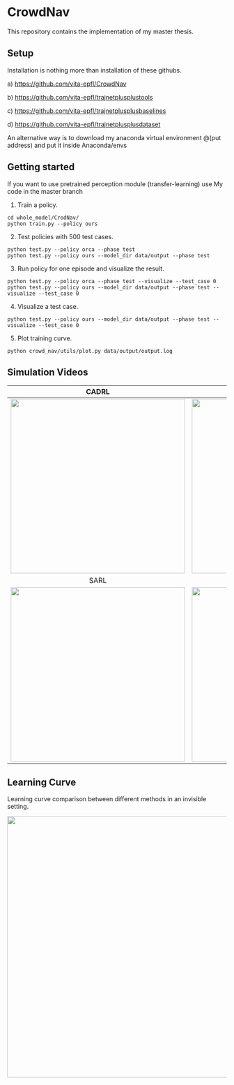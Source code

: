 ﻿# CrowdNav
This repository contains the implementation of my master thesis.



## Setup
 Installation is nothing more than installation of these githubs.

 a) https://github.com/vita-epfl/CrowdNav

 b) https://github.com/vita-epfl/trajnetplusplustools

 c) https://github.com/vita-epfl/trajnetplusplusbaselines

 d) https://github.com/vita-epfl/trajnetplusplusdataset

An alternative way is to download my anaconda virtual environment @(put address) and put it inside Anaconda/envs




## Getting started
If you want to use pretrained perception module (transfer-learning) use My code  in the master branch 


1. Train a policy. 
```
cd whole_model/CrodNav/
python train.py --policy ours
```
2. Test policies with 500 test cases.
```
python test.py --policy orca --phase test
python test.py --policy ours --model_dir data/output --phase test
```
3. Run policy for one episode and visualize the result.
```
python test.py --policy orca --phase test --visualize --test_case 0
python test.py --policy ours --model_dir data/output --phase test --visualize --test_case 0
```
4. Visualize a test case.
```
python test.py --policy ours --model_dir data/output --phase test --visualize --test_case 0
```
5. Plot training curve.
```
python crowd_nav/utils/plot.py data/output/output.log
```


## Simulation Videos
CADRL             | LSTM-RL
:-------------------------:|:-------------------------:
<img src="https://i.imgur.com/vrWsxPM.gif" width="400" />|<img src="https://i.imgur.com/6gjT0nG.gif" width="400" />
SARL             |  OM-SARL
<img src="https://i.imgur.com/rUtAGVP.gif" width="400" />|<img src="https://i.imgur.com/UXhcvZL.gif" width="400" />


## Learning Curve
Learning curve comparison between different methods in an invisible setting.

<img src="https://i.imgur.com/l5UC3qa.png" width="600" />



